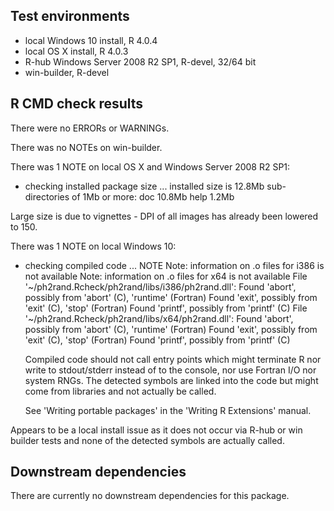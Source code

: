 ## Test environments
* local Windows 10 install, R 4.0.4
* local OS X install, R 4.0.3
* R-hub Windows Server 2008 R2 SP1, R-devel, 32/64 bit
* win-builder, R-devel

## R CMD check results
There were no ERRORs or WARNINGs.

There was no NOTEs on win-builder.

There was 1 NOTE on local OS X and Windows Server 2008 R2 SP1:

* checking installed package size ...
     installed size is 12.8Mb
     sub-directories of 1Mb or more:
       doc   10.8Mb
       help   1.2Mb

Large size is due to vignettes - DPI of all images has already been lowered to
150.

There was 1 NOTE on local Windows 10:

* checking compiled code ... NOTE
  Note: information on .o files for i386 is not available
  Note: information on .o files for x64 is not available
  File '~/ph2rand.Rcheck/ph2rand/libs/i386/ph2rand.dll':
    Found 'abort', possibly from 'abort' (C), 'runtime' (Fortran)
    Found 'exit', possibly from 'exit' (C), 'stop' (Fortran)
    Found 'printf', possibly from 'printf' (C)
  File '~/ph2rand.Rcheck/ph2rand/libs/x64/ph2rand.dll':
    Found 'abort', possibly from 'abort' (C), 'runtime' (Fortran)
    Found 'exit', possibly from 'exit' (C), 'stop' (Fortran)
    Found 'printf', possibly from 'printf' (C)

  Compiled code should not call entry points which might terminate R nor
  write to stdout/stderr instead of to the console, nor use Fortran I/O
  nor system RNGs. The detected symbols are linked into the code but
  might come from libraries and not actually be called.

  See 'Writing portable packages' in the 'Writing R Extensions' manual.

Appears to be a local install issue as it does not occur via R-hub or win
builder tests and none of the detected symbols are actually called.

## Downstream dependencies
There are currently no downstream dependencies for this package.